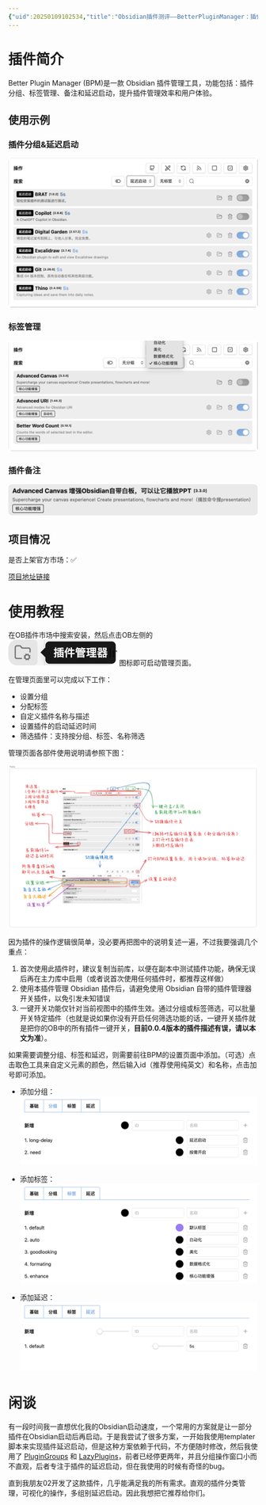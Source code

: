 ```yaml
---
{"uid":20250109102534,"title":"Obsidian插件测评——BetterPluginManager：插件分组、标签管理，插件备注，延迟启动","tags":["obsidian插件"],"description":null,"author":"曲淡歌","draft":false,"editable":false,"modified":20250109112404,"dg-publish":true,"dg-path":"Obsidian/Obsidian插件测评-BetterPluginManager-插件分组、标签管理，插件备注，延迟启动.md","permalink":"/Obsidian/Obsidian插件测评-BetterPluginManager-插件分组、标签管理，插件备注，延迟启动/","dgPassFrontmatter":true,"noteIcon":""}
---
```



# 插件简介

Better Plugin Manager (BPM)是一款 Obsidian 插件管理工具，功能包括：插件分组、标签管理、备注和延迟启动，提升插件管理效率和用户体验。

## 使用示例

### 插件分组&延迟启动

![assets/Pasted image 20250109111415.png](/img/user/105-%E6%9E%81%E5%AE%A2/%E5%86%99%E4%BD%9C%E5%B7%A5%E5%85%B7/Obsidian/assets/Pasted%20image%2020250109111415.png)

### 标签管理

![assets/Pasted image 20250109111841.png](/img/user/105-%E6%9E%81%E5%AE%A2/%E5%86%99%E4%BD%9C%E5%B7%A5%E5%85%B7/Obsidian/assets/Pasted%20image%2020250109111841.png)

### 插件备注

![assets/Pasted image 20250109112029.png](/img/user/105-%E6%9E%81%E5%AE%A2/%E5%86%99%E4%BD%9C%E5%B7%A5%E5%85%B7/Obsidian/assets/Pasted%20image%2020250109112029.png)

## 项目情况

是否上架官方市场：✅️

[项目地址链接](https://github.com/0011000000110010/obsidian-manager)

# 使用教程

在OB插件市场中搜索安装，然后点击OB左侧的 ![assets/Pasted image 20250109113033.png](/img/user/105-%E6%9E%81%E5%AE%A2/%E5%86%99%E4%BD%9C%E5%B7%A5%E5%85%B7/Obsidian/assets/Pasted%20image%2020250109113033.png) 图标即可启动管理页面。

在管理页面里可以完成以下工作：
- 设置分组
- 分配标签
- 自定义插件名称与描述
- 设置插件的启动延迟时间
- 筛选插件：支持按分组、标签、名称筛选

管理页面各部件使用说明请参照下图：

![assets/betterpluginmanager图解.png](/img/user/105-%E6%9E%81%E5%AE%A2/%E5%86%99%E4%BD%9C%E5%B7%A5%E5%85%B7/Obsidian/assets/betterpluginmanager%E5%9B%BE%E8%A7%A3.png)

因为插件的操作逻辑很简单，没必要再把图中的说明复述一遍，不过我要强调几个重点：
1. 首次使用此插件时，建议复制当前库，以便在副本中测试插件功能，确保无误后再在主力库中启用（或者说首次使用任何插件时，都推荐这样做）
2. 使用本插件管理 Obsidian 插件后，请避免使用 Obsidian 自带的插件管理器开关插件，以免引发未知错误
3. 一键开关功能仅针对当前视图中的插件生效。通过分组或标签筛选，可以批量开关特定插件（也就是说如果你没有开启任何筛选功能的话，一键开关插件就是把你的OB中的所有插件一键开关，**目前0.0.4版本的插件描述有误，请以本文为准**）。

如果需要调整分组、标签和延迟，则需要前往BPM的设置页面中添加。（可选）点击取色工具来自定义元素的颜色，然后输入id（推荐使用纯英文）和名称，点击加号即可添加。

- 添加分组：
![assets/Pasted image 20250109132739.png](/img/user/105-%E6%9E%81%E5%AE%A2/%E5%86%99%E4%BD%9C%E5%B7%A5%E5%85%B7/Obsidian/assets/Pasted%20image%2020250109132739.png)

- 添加标签：
![assets/Pasted image 20250109132811.png](/img/user/105-%E6%9E%81%E5%AE%A2/%E5%86%99%E4%BD%9C%E5%B7%A5%E5%85%B7/Obsidian/assets/Pasted%20image%2020250109132811.png)

- 添加延迟：
![assets/Pasted image 20250109132831.png](/img/user/105-%E6%9E%81%E5%AE%A2/%E5%86%99%E4%BD%9C%E5%B7%A5%E5%85%B7/Obsidian/assets/Pasted%20image%2020250109132831.png)

# 闲谈

有一段时间我一直想优化我的Obsidian启动速度，一个常用的方案就是让一部分插件在Obsidian启动后再启动。于是我尝试了很多方案，一开始我使用templater脚本来实现插件延迟启动，但是这种方案依赖于代码，不方便随时修改，然后我使用了 [PluginGroups](https://github.com/Mocca101/obsidian-plugin-groups) 和 [LazyPlugins](https://github.com/alangrainger/obsidian-lazy-plugins)，前者已经停更两年，并且分组操作窗口小而不直观，后者专注于插件的延迟启动，但在我使用的时候有奇怪的bug。

直到我朋友02开发了这款插件，几乎能满足我的所有需求。直观的插件分类管理，可视化的操作，多组别延迟启动。因此我想把它推荐给你们。